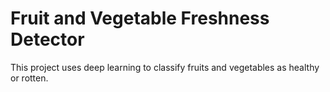 # Fruit and Vegetable Freshness Detector

This project uses deep learning to classify fruits and vegetables as healthy or rotten.